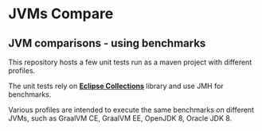 # JVMs Compare
## JVM comparisons - using benchmarks

This repository hosts a few unit tests run as a maven project with different profiles.

The unit tests rely on [**Eclipse Collections**](https://eclipse.org/collections) library and use JMH for benchmarks.

Various profiles are intended to execute the same benchmarks on different JVMs, such as GraalVM CE, GraalVM EE, OpenJDK 8, Oracle JDK 8.

